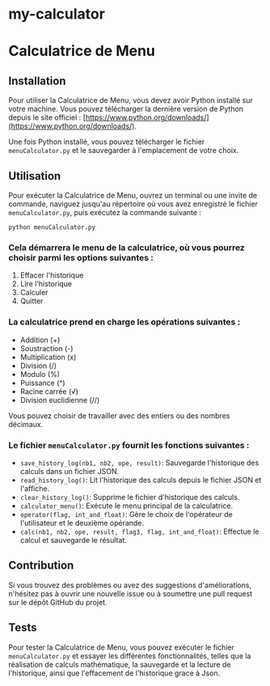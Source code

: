 # my-calculator
# Calculatrice de Menu

## Installation

Pour utiliser la Calculatrice de Menu, vous devez avoir Python installé sur votre machine. Vous pouvez télécharger la dernière version de Python depuis le site officiel : [https://www.python.org/downloads/](https://www.python.org/downloads/).

Une fois Python installé, vous pouvez télécharger le fichier `menuCalculator.py` et le sauvegarder à l'emplacement de votre choix.

## Utilisation

Pour exécuter la Calculatrice de Menu, ouvrez un terminal ou une invite de commande, naviguez jusqu'au répertoire où vous avez enregistré le fichier `menuCalculator.py`, puis exécutez la commande suivante :

```
python menuCalculator.py
```

### Cela démarrera le menu de la calculatrice, où vous pourrez choisir parmi les options suivantes :

1. Effacer l'historique
2. Lire l'historique
3. Calculer
4. Quitter

### La calculatrice prend en charge les opérations suivantes :

- Addition (+)
- Soustraction (-)
- Multiplication (x)
- Division (/)
- Modulo (%)
- Puissance (^)
- Racine carrée (√)
- Division euclidienne (//)

Vous pouvez choisir de travailler avec des entiers ou des nombres décimaux.

### Le fichier `menuCalculator.py` fournit les fonctions suivantes :

- `save_history_log(nb1, nb2, ope, result)`: Sauvegarde l'historique des calculs dans un fichier JSON.
- `read_history_log()`: Lit l'historique des calculs depuis le fichier JSON et l'affiche.
- `clear_history_log()`: Supprime le fichier d'historique des calculs.
- `calculator_menu()`: Exécute le menu principal de la calculatrice.
- `operator(flag, int_and_float)`: Gère le choix de l'opérateur de l'utilisateur et le deuxième opérande.
- `calc(nb1, nb2, ope, result, flag3, flag, int_and_float)`: Effectue le calcul et sauvegarde le résultat.

## Contribution

Si vous trouvez des problèmes ou avez des suggestions d'améliorations, n'hésitez pas à ouvrir une nouvelle issue ou à soumettre une pull request sur le dépôt GitHub du projet.

## Tests

Pour tester la Calculatrice de Menu, vous pouvez exécuter le fichier `menuCalculator.py` et essayer les différentes fonctionnalités, telles que la réalisation de calculs mathématique, la sauvegarde et la lecture de l'historique, ainsi que l'effacement de l'historique grace à Json.
